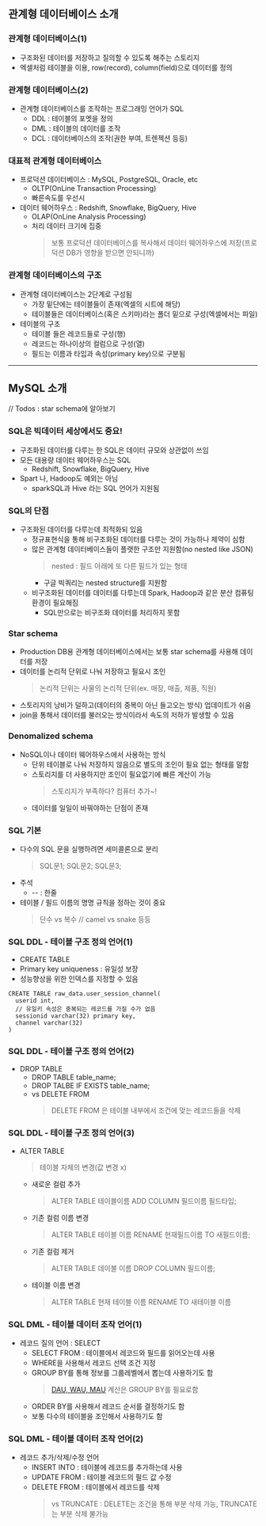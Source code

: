 ## 관계형 데이터베이스 소개

### 관계형 데이터베이스(1)

- 구조화된 데이터를 저장하고 질의할 수 있도록 해주는 스토리지
- 엑셀처럼 테이블을 이용, row(record), column(field)으로 데이터를 정의

### 관계형 데이터베이스(2)

- 관계형 데이터베이스를 조작하는 프로그래밍 언어가 SQL
  - DDL : 테이블의 포멧을 정의
  - DML : 테이블의 데이터를 조작
  - DCL : 데이터베이스의 조작(권한 부여, 트렌젝션 등등)

### 대표적 관계형 데이터베이스

- 프로덕션 데이터베이스 : MySQL, PostgreSQL, Oracle, etc
  - OLTP(OnLine Transaction Processing)
  - 빠른속도를 우선시
- 데이터 웨어하우스 : Redshift, Snowflake, BigQuery, Hive
  - OLAP(OnLine Analysis Processing)
  - 처리 데이터 크기에 집중
    > 보통 프로덕션 데이터베이스를 복사해서 데이터 웨어하우스에 저장(프로덕션 DB가 영향을 받으면 안되니까)

### 관계형 데이터베이스의 구조

- 관계형 데이터베이스는 2단계로 구성됨
  - 가장 밑단에는 테이블들이 존재(엑셀의 시트에 해당)
  - 테이블들은 데이터베이스(혹은 스키마)라는 폴더 밑으로 구성(엑셀에서는 파일)
- 테이블의 구조
  - 테이블 들은 레코드들로 구성(행)
  - 레코드는 하나이상의 컬럼으로 구성(열)
  - 필드는 이름과 타입과 속성(primary key)으로 구분됨

---

## MySQL 소개

// Todos : star schema에 알아보기

### SQL은 빅데이터 세상에서도 중요!

- 구조화된 데이터를 다루는 한 SQL은 데이터 규모와 상관없이 쓰임
- 모든 대용량 데이터 웨어하우스는 SQL
  - Redshift, Snowflake, BigQuery, Hive
- Spart 나, Hadoop도 예외는 아님
  - sparkSQL과 Hive 라는 SQL 언어가 지원됨

### SQL의 단점

- 구조화된 데이터를 다루는데 최적화되 있음
  - 정규표현식을 통해 비구조화된 데이터를 다루는 것이 가능하나 제약이 심함
  - 많은 관계형 데이터베이스들이 플랫한 구조만 지원함(no nested like JSON)
    > nested : 필드 아래에 또 다른 필드가 있는 형태
    - 구글 빅쿼리는 nested structure를 지원함
  - 비구조화된 데이터를 데이터를 다루는데 Spark, Hadoop과 같은 분산 컴퓨팅 환경이 필요해짐
    - SQL만으로는 비구조화 데이터를 처리하지 못함

### Star schema

- Production DB용 관계형 데이터베이스에서는 보통 star schema를 사용해 데이터를 저장
- 데이터를 논리적 단위로 나눠 저장하고 필요시 조인
  > 논리적 단위는 사물의 논리적 단위(ex. 매장, 매출, 제품, 직원)
- 스토리지의 낭비가 덜하고(데이터의 중복이 아닌 들고오는 방식) 업데이트가 쉬움
- join을 통해서 데이터를 불러오는 방식이라서 속도의 저하가 발생할 수 있음

### Denomalized schema

- NoSQL이나 데이터 웨어하우스에서 사용하는 방식
  - 단위 테이블로 나눠 저장하지 않음으로 별도의 조인이 필요 없는 형태를 말함
  - 스토리지를 더 사용하지만 조인이 필요없기에 빠른 계산이 가능
    > 스토리지가 부족하다? 컴퓨터 추가~!
  - 데이터를 일일이 바꿔야하는 단점이 존재

### SQL 기본

- 다수의 SQL 문을 실행하려면 세미콜론으로 분리
  > SQL문1; SQL문2; SQL문3;
- 주석
  - -- : 한줄
- 테이블 / 필드 이름의 명명 규칙을 정하는 것이 중요
  > 단수 vs 복수 // camel vs snake 등등

### SQL DDL - 테이블 구조 정의 언어(1)

- CREATE TABLE
- Primary key uniqueness : 유일성 보장
- 성능향상을 위한 인덱스를 지정할 수 있음

```mysql
CREATE TABLE raw_data.user_session_channel(
  userid int,
  // 유일키 속성은 중복되는 레코드를 가질 수가 없음
  sessionid varchar(32) primary key,
  channel varchar(32)
)
```

### SQL DDL - 테이블 구조 정의 언어(2)

- DROP TABLE
  - DROP TABLE table_name;
  - DROP TALBE IF EXISTS table_name;
  - vs DELETE FROM
    > DELETE FROM 은 테이블 내부에서 조건에 맞는 레코드들을 삭제

### SQL DDL - 테이블 구조 정의 언어(3)

- ALTER TABLE
  > 테이블 자체의 변경(값 변경 x)
  - 새로운 컬럼 추가
    > ALTER TABLE 테이블이름 ADD COLUMN 필드이름 필드타입;
  - 기존 컬럼 이름 변경
    > ALTER TABLE 테이블 이름 RENAME 현재필드이름 TO 새필드이름;
  - 기존 컬럼 제거
    > ALTER TABLE 데이블 이름 DROP COLUMN 필드이름;
  - 테이블 이름 변경
    > ALTER TABLE 현재 테이블 이름 RENAME TO 새테이블 이름

### SQL DML - 테이블 데이터 조작 언어(1)

- 레코드 질의 언어 : SELECT
  - SELECT FROM : 테이블에서 레코드와 필드를 읽어오는데 사용
  - WHERE을 사용해서 레코드 선택 조건 지정
  - GROUP BY를 통해 정보를 그룹레벨에서 뽑는데 사용하기도 함
    > [DAU, WAU, MAU](https://www.google.com/search?q=DAU+MAU+WAU&oq=DAU+MAU+WAU&aqs=chrome..69i57j69i64.3712j0j7&sourceid=chrome&ie=UTF-8) 계산은 GROUP BY를 필요로함
  - ORDER BY를 사용해서 레코드 순서를 결정하기도 함
  - 보통 다수의 테이블을 조인해서 사용하기도 함

### SQL DML - 테이블 데이터 조작 언어(2)

- 레코드 추가/삭제/수정 언어
  - INSERT INTO : 테이블에 레코드를 추가하는데 사용
  - UPDATE FROM : 테이블 레코드의 필드 값 수정
  - DELETE FROM : 테이블에서 레코드를 삭제
    > vs TRUNCATE : DELETE는 조건을 통해 부분 삭제 가능, TRUNCATE는 부분 삭제 불가능
